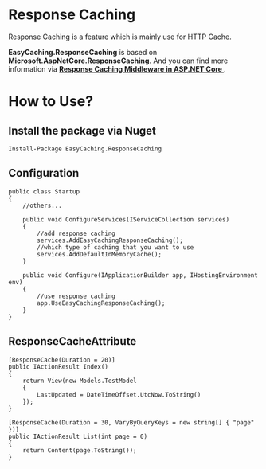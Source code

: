 # Response Caching 

Response Caching is a feature which is mainly use for HTTP Cache.

**EasyCaching.ResponseCaching** is based on **Microsoft.AspNetCore.ResponseCaching**. And you can find more information via  **[Response Caching Middleware in ASP.NET Core
](https://docs.microsoft.com/en-us/aspnet/core/performance/caching/middleware?view=aspnetcore-2.0)** .

# How to Use?

## Install the package via Nuget

```
Install-Package EasyCaching.ResponseCaching
```

## Configuration

```
public class Startup
{
    //others...

    public void ConfigureServices(IServiceCollection services)
    {
        //add response caching
        services.AddEasyCachingResponseCaching();
        //which type of caching that you want to use
        services.AddDefaultInMemoryCache();
    }
    
    public void Configure(IApplicationBuilder app, IHostingEnvironment env)
    {
        //use response caching
        app.UseEasyCachingResponseCaching();
    }
}
```

## ResponseCacheAttribute

```
[ResponseCache(Duration = 20)]
public IActionResult Index()
{
    return View(new Models.TestModel
    {
        LastUpdated = DateTimeOffset.UtcNow.ToString()
    });
}

[ResponseCache(Duration = 30, VaryByQueryKeys = new string[] { "page" })]
public IActionResult List(int page = 0)
{
    return Content(page.ToString());
}
```
